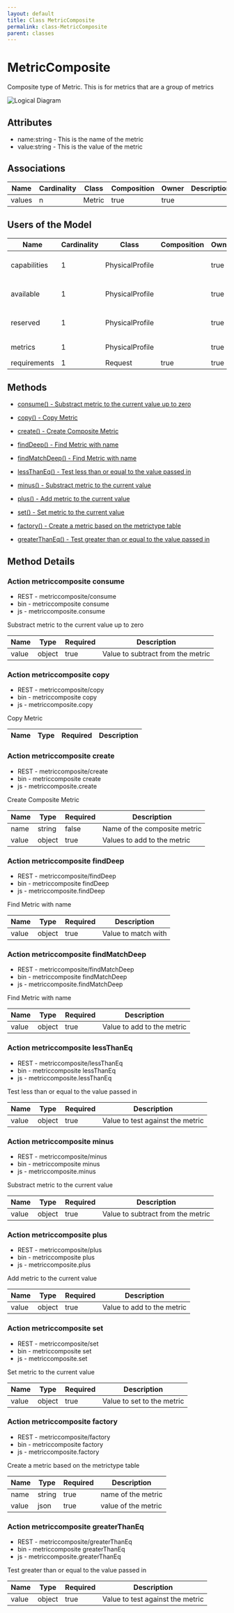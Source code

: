 ```yaml
---
layout: default
title: Class MetricComposite
permalink: class-MetricComposite
parent: classes
---
```


# MetricComposite

Composite type of Metric. This is for metrics that are a group of metrics

![Logical Diagram](./logical.svg)

## Attributes

* name:string - This is the name of the metric
* value:string - This is the value of the metric


## Associations

| Name | Cardinality | Class | Composition | Owner | Description |
| --- | --- | --- | --- | --- | --- |
| values | n | Metric | true | true |  |


## Users of the Model

| Name | Cardinality | Class | Composition | Owner | Description |
| --- | --- | --- | --- | --- | --- |
| capabilities | 1 | PhysicalProfile |  | true | Capabilities of the element |
| available | 1 | PhysicalProfile |  | true | Availability of the element |
| reserved | 1 | PhysicalProfile |  | true | Reservations of the element |
| metrics | 1 | PhysicalProfile |  | true | Metrics of the element |
| requirements | 1 | Request | true | true |  |





## Methods

* [consume() - Substract metric to the current value up to zero](#action-consume)

* [copy() - Copy Metric](#action-copy)

* [create() - Create Composite Metric](#action-create)

* [findDeep() - Find Metric with name](#action-findDeep)

* [findMatchDeep() - Find Metric with name](#action-findMatchDeep)

* [lessThanEq() - Test less than or equal to the value passed in](#action-lessThanEq)

* [minus() - Substract metric to the current value](#action-minus)

* [plus() - Add metric to the current value](#action-plus)

* [set() - Set metric to the current value](#action-set)

* [factory() - Create a metric based on the metrictype table](#action-factory)

* [greaterThanEq() - Test greater than or equal to the value passed in](#action-greaterThanEq)


<h2>Method Details</h2>
    
### Action metriccomposite consume

* REST - metriccomposite/consume
* bin - metriccomposite consume
* js - metriccomposite.consume

Substract metric to the current value up to zero

| Name | Type | Required | Description |
|---|---|---|---|
| value | object |true | Value to subtract from the metric |




### Action metriccomposite copy

* REST - metriccomposite/copy
* bin - metriccomposite copy
* js - metriccomposite.copy

Copy Metric

| Name | Type | Required | Description |
|---|---|---|---|




### Action metriccomposite create

* REST - metriccomposite/create
* bin - metriccomposite create
* js - metriccomposite.create

Create Composite Metric

| Name | Type | Required | Description |
|---|---|---|---|
| name | string |false | Name of the composite metric |
| value | object |true | Values to add to the metric |




### Action metriccomposite findDeep

* REST - metriccomposite/findDeep
* bin - metriccomposite findDeep
* js - metriccomposite.findDeep

Find Metric with name

| Name | Type | Required | Description |
|---|---|---|---|
| value | object |true | Value to match with |




### Action metriccomposite findMatchDeep

* REST - metriccomposite/findMatchDeep
* bin - metriccomposite findMatchDeep
* js - metriccomposite.findMatchDeep

Find Metric with name

| Name | Type | Required | Description |
|---|---|---|---|
| value | object |true | Value to add to the metric |




### Action metriccomposite lessThanEq

* REST - metriccomposite/lessThanEq
* bin - metriccomposite lessThanEq
* js - metriccomposite.lessThanEq

Test less than or equal to the value passed in

| Name | Type | Required | Description |
|---|---|---|---|
| value | object |true | Value to test against the metric |




### Action metriccomposite minus

* REST - metriccomposite/minus
* bin - metriccomposite minus
* js - metriccomposite.minus

Substract metric to the current value

| Name | Type | Required | Description |
|---|---|---|---|
| value | object |true | Value to subtract from the metric |




### Action metriccomposite plus

* REST - metriccomposite/plus
* bin - metriccomposite plus
* js - metriccomposite.plus

Add metric to the current value

| Name | Type | Required | Description |
|---|---|---|---|
| value | object |true | Value to add to the metric |




### Action metriccomposite set

* REST - metriccomposite/set
* bin - metriccomposite set
* js - metriccomposite.set

Set metric to the current value

| Name | Type | Required | Description |
|---|---|---|---|
| value | object |true | Value to set to the metric |




### Action metriccomposite factory

* REST - metriccomposite/factory
* bin - metriccomposite factory
* js - metriccomposite.factory

Create a metric based on the metrictype table

| Name | Type | Required | Description |
|---|---|---|---|
| name | string |true | name of the metric |
| value | json |true | value of the metric |




### Action metriccomposite greaterThanEq

* REST - metriccomposite/greaterThanEq
* bin - metriccomposite greaterThanEq
* js - metriccomposite.greaterThanEq

Test greater than or equal to the value passed in

| Name | Type | Required | Description |
|---|---|---|---|
| value | object |true | Value to test against the metric |





